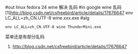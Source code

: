 #out
linux fedora 24 wine 解决 乱码
#in
google wine 乱码
[1]http://blog.csdn.net/csfreebird/article/details/17676647
env LC_ALL=zh_CN.UTF-8 wine xxx.exe
#alg
```
env LC_ALL=zh_CN.UTF-8 wine ThunderMini.exe
```
菜单还是有部分乱码
1. http://blog.csdn.net/csfreebird/article/details/17676647
